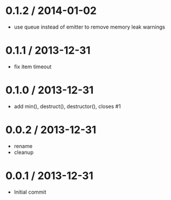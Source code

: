 
0.1.2 / 2014-01-02
==================

 * use queue instead of emitter to remove memory leak warnings

0.1.1 / 2013-12-31
==================

 * fix item timeout

0.1.0 / 2013-12-31
==================

 * add min(), destruct(), destructor(), closes #1

0.0.2 / 2013-12-31
==================

 * rename
 * cleanup

0.0.1 / 2013-12-31
==================

 * Initial commit
